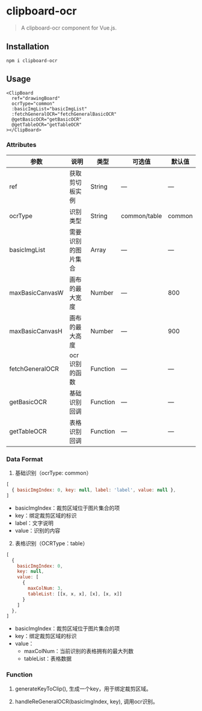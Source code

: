 # clipboard-ocr
> A clipboard-ocr component for Vue.js.

## Installation
```shell
npm i clipboard-ocr
```

## Usage
```vue
<ClipBoard
  ref="drawingBoard"
  ocrType="common"
  :basicImgList="basicImgList"
  :fetchGeneralOCR="fetchGeneralBasicOCR"
  @getBasicOCR="getBasicOCR"
  @getTableOCR="getTableOCR"
></ClipBoard>
```

### Attributes

| 参数      | 说明    | 类型      | 可选值       | 默认值   |
|---------- |-------- |---------- |-------------  |-------- |
| ref | 获取剪切板实例 | String | — | — |
| ocrType | 识别类型 | String | common/table | common |
| basicImgList | 需要识别的图片集合 | Array | — | — |
| maxBasicCanvasW | 画布的最大宽度 | Number | — | 800 |
| maxBasicCanvasH | 画布的最大高度 | Number | — | 900 |
| fetchGeneralOCR | ocr识别的函数 | Function | — | — |
| getBasicOCR | 基础识别回调 | Function | — | — |
| getTableOCR | 表格识别回调 | Function | — | — |

### Data Format

1. 基础识别（ocrType: common）
```javascript
[
  { basicImgIndex: 0, key: null, label: 'label', value: null },
]
```
* basicImgIndex：裁剪区域位于图片集合的项
* key：绑定裁剪区域的标识
* label：文字说明
* value：识别的内容

2. 表格识别（OCRType：table）
```javascript
[
  {
    basicImgIndex: 0,
    key: null,
    value: [
      {
        maxColNum: 3,
        tableList: [[x, x, x], [x], [x, x]]
      }
    ] 
  },
]
```
* basicImgIndex：裁剪区域位于图片集合的项
* key：绑定裁剪区域的标识
* value：
    * maxColNum：当前识别的表格拥有的最大列数
    * tableList：表格数据

### Function

1. generateKeyToClip(),
生成一个key，用于绑定裁剪区域。

2. handleReGeneralOCR(basicImgIndex, key),
调用ocr识别。
 
